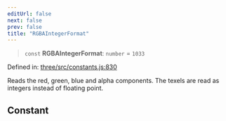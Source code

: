 ```yaml
---
editUrl: false
next: false
prev: false
title: "RGBAIntegerFormat"
---
```


> `const` **RGBAIntegerFormat**: `number` = `1033`

Defined in: [three/src/constants.js:830](https://github.com/DefinitelyMaybe/three-i18n/blob/fa57b79433d1c349ffb23a78727299c8d4190136/three/src/constants.js#L830)

Reads the red, green, blue and alpha components. The texels are read as integers instead of floating point.

## Constant

